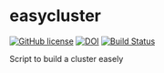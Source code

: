 # easycluster

[![GitHub license](https://sinfallas.files.wordpress.com/2016/02/gpl.png)](https://github.com/sinfallas/easycluster/blob/master/LICENSE)
[![DOI](https://zenodo.org/badge/4102/sinfallas/easycluster.svg)](https://zenodo.org/badge/latestdoi/4102/sinfallas/easycluster)
[![Build Status](https://travis-ci.org/sinfallas/easycluster.svg?branch=master)](https://travis-ci.org/sinfallas/easycluster)

Script to build a cluster easely
